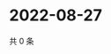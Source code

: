 # 2022-08-27

共 0 条

<!-- BEGIN WEIBO -->
<!-- 最后更新时间 Sat Aug 27 2022 23:16:16 GMT+0800 (China Standard Time) -->

<!-- END WEIBO -->

